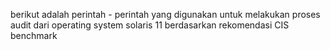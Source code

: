 berikut adalah perintah - perintah yang digunakan untuk melakukan proses audit dari operating system solaris 11 berdasarkan rekomendasi CIS benchmark

